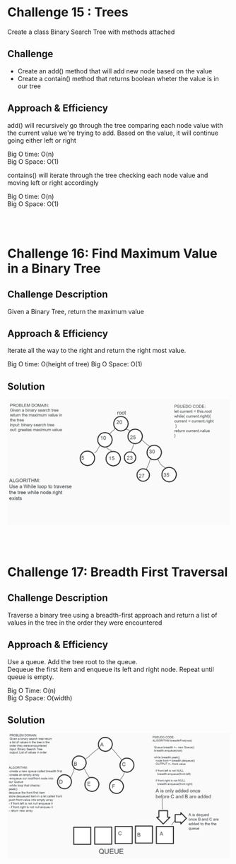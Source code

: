 # Challenge 15 : Trees

<!-- Short summary or background information -->

Create a class Binary Search Tree with methods attached

## Challenge

<!-- Description of the challenge -->

- Create an add() method that will add new node based on the value
- Create a contain() method that returns boolean wheter the value is in our tree

## Approach & Efficiency

<!-- What approach did you take? Why? What is the Big O space/time for this approach? -->

add() will recursively go through the tree comparing each node value with the current value we're trying to add. Based on the value, it will continue going either left or right

Big O time: O(n)  
Big O Space: O(1)

contains() will iterate through the tree checking each node value and moving left or right accordingly

Big O time: O(n)  
Big O Space: O(1)

<!-- ## API -->

<!-- Description of each method publicly available in each of your trees -->

<br>
<br>

# Challenge 16: Find Maximum Value in a Binary Tree

<!-- Short summary or background information -->

## Challenge Description

<!-- Description of the challenge -->

Given a Binary Tree, return the maximum value

## Approach & Efficiency

<!-- What approach did you take? Why? What is the Big O space/time for this approach? -->

Iterate all the way to the right and return the right most value.

Big O time: O(height of tree)
Big O Space: O(1)

## Solution

<!-- Embedded whiteboard image -->

![whiteboard](find-max.png)

<br>
<br>

# Challenge 17: Breadth First Traversal

<!-- Short summary or background information -->

## Challenge Description

<!-- Description of the challenge -->

Traverse a binary tree using a breadth-first approach and return a list of values in the tree in the order they were encountered

## Approach & Efficiency

<!-- What approach did you take? Why? What is the Big O space/time for this approach? -->

Use a queue. Add the tree root to the queue.  
Dequeue the first item and enqueue its left and right node. Repeat until queue is empty.

Big O Time: O(n)  
Big O Space: O(width)

## Solution

<!-- Embedded whiteboard image -->

![whiteboard](breadth-first.png)
